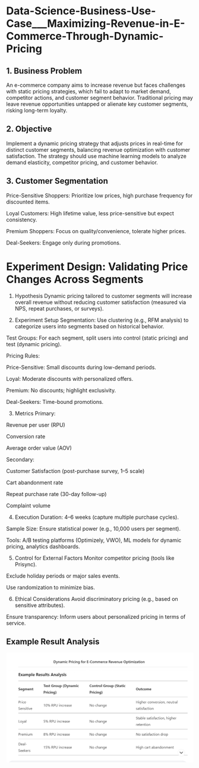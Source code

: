 # Data-Science-Business-Use-Case___Maximizing-Revenue-in-E-Commerce-Through-Dynamic-Pricing

## 1. Business Problem
An e-commerce company aims to increase revenue but faces challenges with static pricing strategies, which fail to adapt to market demand, competitor actions, and customer segment behavior. Traditional pricing may leave revenue opportunities untapped or alienate key customer segments, risking long-term loyalty.

## 2. Objective
Implement a dynamic pricing strategy that adjusts prices in real-time for distinct customer segments, balancing revenue optimization with customer satisfaction. The strategy should use machine learning models to analyze demand elasticity, competitor pricing, and customer behavior.

## 3. Customer Segmentation
Price-Sensitive Shoppers: Prioritize low prices, high purchase frequency for discounted items.

Loyal Customers: High lifetime value, less price-sensitive but expect consistency.

Premium Shoppers: Focus on quality/convenience, tolerate higher prices.

Deal-Seekers: Engage only during promotions.

# Experiment Design: Validating Price Changes Across Segments

1. Hypothesis
Dynamic pricing tailored to customer segments will increase overall revenue without reducing customer satisfaction (measured via NPS, repeat purchases, or surveys).

2. Experiment Setup
Segmentation: Use clustering (e.g., RFM analysis) to categorize users into segments based on historical behavior.

Test Groups: For each segment, split users into control (static pricing) and test (dynamic pricing).

Pricing Rules:

Price-Sensitive: Small discounts during low-demand periods.

Loyal: Moderate discounts with personalized offers.

Premium: No discounts; highlight exclusivity.

Deal-Seekers: Time-bound promotions.

3. Metrics
Primary:

Revenue per user (RPU)

Conversion rate

Average order value (AOV)

Secondary:

Customer Satisfaction (post-purchase survey, 1–5 scale)

Cart abandonment rate

Repeat purchase rate (30-day follow-up)

Complaint volume

4. Execution
Duration: 4–6 weeks (capture multiple purchase cycles).

Sample Size: Ensure statistical power (e.g., 10,000 users per segment).

Tools: A/B testing platforms (Optimizely, VWO), ML models for dynamic pricing, analytics dashboards.

5. Control for External Factors
Monitor competitor pricing (tools like Prisync).

Exclude holiday periods or major sales events.

Use randomization to minimize bias.

6. Ethical Considerations
Avoid discriminatory pricing (e.g., based on sensitive attributes).

Ensure transparency: Inform users about personalized pricing in terms of service.


## Example Result Analysis 

![Alt text](sample.png)



